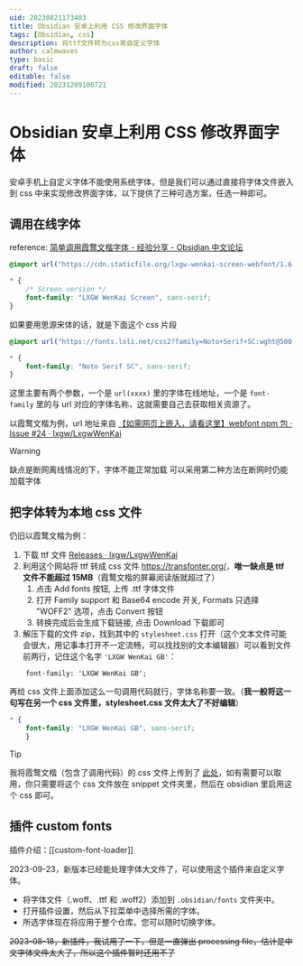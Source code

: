 ```yaml
---
uid: 20230821173403
title: Obsidian 安卓上利用 CSS 修改界面字体
tags: [Obsidian, css]
description: 将ttf文件转为css来自定义字体
author: calmwaves
type: basic
draft: false
editable: false
modified: 20231209100721
---
```


# Obsidian 安卓上利用 CSS 修改界面字体

安卓手机上自定义字体不能使用系统字体，但是我们可以通过直接将字体文件嵌入到 css 中来实现修改界面字体，以下提供了三种可选方案，任选一种即可。

## 调用在线字体

reference: [简单调用霞鹜文楷字体 - 经验分享 - Obsidian 中文论坛](https://forum-zh.obsidian.md/t/topic/17543)

```css
@import url("https://cdn.staticfile.org/lxgw-wenkai-screen-webfont/1.6.0/lxgwwenkaiscreen.css");

* {
    /* Screen version */
    font-family: "LXGW WenKai Screen", sans-serif;
}
```

如果要用思源宋体的话，就是下面这个 css 片段

```css
@import url("https://fonts.loli.net/css2?family=Noto+Serif+SC:wght@500;700&display=swap");

* {
    font-family: "Noto Serif SC", sans-serif;
}
```

这里主要有两个参数，一个是 `url(xxxx)` 里的字体在线地址，一个是 `font-family` 里的与 url 对应的字体名称，这就需要自己去获取相关资源了。

以霞鹜文楷为例，url 地址来自 [【如需网页上嵌入，请看这里】webfont npm 包 · Issue #24 · lxgw/LxgwWenKai](https://github.com/lxgw/LxgwWenKai/issues/24)

> [!warning]
> 缺点是断网离线情况的下，字体不能正常加载
> 可以采用第二种方法在断网时仍能加载字体

## 把字体转为本地 css 文件

仍旧以霞鹜文楷为例：

1. 下载 ttf 文件 [Releases · lxgw/LxgwWenKai](https://github.com/lxgw/LxgwWenKai/releases)
2. 利用这个网站将 ttf 转成 css 文件 <https://transfonter.org/>，**唯一缺点是 ttf 文件不能超过 15MB**（霞鹜文楷的屏幕阅读版就超过了）
    1. 点击 Add fonts 按钮, 上传 .ttf 字体文件
    2. 打开 Family support 和 Base64 encode 开关, Formats 只选择 "WOFF2" 选项，点击 Convert 按钮
    3. 转换完成后会生成下载链接, 点击 Download 下载即可
3. 解压下载的文件 zip，找到其中的 `stylesheet.css` 打开（这个文本文件可能会很大，用记事本打开不一定流畅，可以找找别的文本编辑器）可以看到文件前两行，记住这个名字 `'LXGW WenKai GB'`：

```css@font-face {
    font-family: 'LXGW WenKai GB';
```

再给 css 文件上面添加这么一句调用代码就行，字体名称要一致。（**我一般将这一句写在另一个 css 文件里，stylesheet.css 文件太大了不好编辑**）

```css
* {
    font-family: "LXGW WenKai GB", sans-serif;
    }
```

> [!tip]
> 我将霞鹜文楷（包含了调用代码）的 css 文件上传到了 [此处](https://github.com/calmwaves111/AllAboutObsidian/blob/main/LXGW%20WenKai%20GB.css)，如有需要可以取用，你只需要将这个 css 文件放在 snippet 文件夹里，然后在 obsidian 里启用这个 css 即可。

## 插件 custom fonts

插件介绍：[[custom-font-loader]]

2023-09-23，新版本已经能处理字体大文件了，可以使用这个插件来自定义字体。

-   将字体文件（.woff、.ttf 和 .woff2）添加到 `.obsidian/fonts` 文件夹中。
-   打开插件设置，然后从下拉菜单中选择所需的字体。
-   所选字体现在将应用于整个仓库。您可以随时切换字体。

~~2023-08-18，新插件，我试用了一下，但是一直弹出 processing file，估计是中文字体文件太大了，所以这个插件暂时还用不了~~
